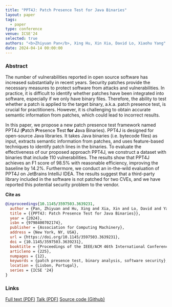 ```yaml
---
title: "PPT4J: Patch Presence Test for Java Binaries"
layout: paper
tags:
  - paper
type: conference
venue: ICSE'24
selected: true
authors: "<b>Zhiyuan Pan</b>, Xing Hu, Xin Xia, David Lo, Xiaohu Yang"
date: 2024-04-14 00:00:00
---
```


### Abstract

The number of vulnerabilities reported in open source software has increased substantially in recent years. Security patches provide the necessary measures to protect software from attacks and vulnerabilities. In practice, it is difficult to identify whether patches have been integrated into software, especially if we only have binary files. Therefore, the ability to test whether a patch is applied to the target binary, a.k.a. patch presence test, is crucial for practitioners. However, it is challenging to obtain accurate semantic information from patches, which could lead to incorrect results.

In this paper, we propose a new patch presence test framework named PPT4J (**P**atch **P**resence **T**est **for** **J**ava Binaries). PPT4J is designed for open-source Java libraries. It takes Java binaries (i.e. bytecode files) as input, extracts semantic information from patches, and uses feature-based techniques to identify patch lines in the binaries. To evaluate the effectiveness of our proposed approach PPT4J, we construct a dataset with binaries that include 110 vulnerabilities. The results show that PPT4J achieves an F1 score of 98.5% with reasonable efficiency, improving the baseline by 14.2%. Furthermore, we conduct an in-the-wild evaluation of PPT4J on JetBrains IntelliJ IDEA. The results suggest that a third-party library included in the software is not patched for two CVEs, and we have reported this potential security problem to the vendor.

**Cite as**

```bibtex
@inproceedings{10.1145/3597503.3639231,
  author = {Pan, Zhiyuan and Hu, Xing and Xia, Xin and Lo, David and Yang, Xiaohu},
  title = {{PPT4J: Patch Presence Test for Java Binaries}},
  year = {2024},
  isbn = {9798400702174},
  publisher = {Association for Computing Machinery},
  address = {New York, NY, USA},
  url = {https://doi.org/10.1145/3597503.3639231},
  doi = {10.1145/3597503.3639231},
  booktitle = {Proceedings of the IEEE/ACM 46th International Conference on Software Engineering},
  articleno = {225},
  numpages = {12},
  keywords = {patch presence test, binary analysis, software security},
  location = {Lisbon, Portugal},
  series = {ICSE '24}
}
```

### Links
[Full text (PDF)](/assets/icse24.pdf)
[Talk (PDF)](/assets/icse24_talk.pdf)
[Source code (Github)](https://github.com/pan2013e/ppt4j)